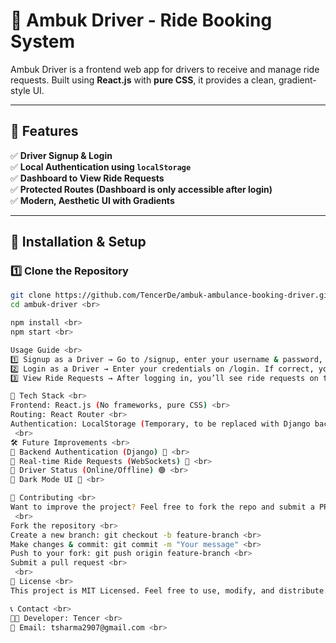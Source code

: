 # 🚖 Ambuk Driver - Ride Booking System <br>

Ambuk Driver is a frontend web app for drivers to receive and manage ride requests. Built using **React.js** with **pure CSS**, it provides a clean, gradient-style UI.

---

## 🚀 Features <br>

✅ **Driver Signup & Login**   <br>
✅ **Local Authentication using `localStorage`**   <br>
✅ **Dashboard to View Ride Requests**   <br>
✅ **Protected Routes (Dashboard is only accessible after login)**  <br> 
✅ **Modern, Aesthetic UI with Gradients**   <br>


---

## 🔧 Installation & Setup <br>

### 1️⃣ Clone the Repository   <br>
```sh <br>
git clone https://github.com/TencerDe/ambuk-ambulance-booking-driver.git <br>
cd ambuk-driver <br>

npm install <br>
npm start <br>

Usage Guide <br>
1️⃣ Signup as a Driver → Go to /signup, enter your username & password, and sign up. <br>
2️⃣ Login as a Driver → Enter your credentials on /login. If correct, you’ll be redirected to the dashboard. <br>
3️⃣ View Ride Requests → After logging in, you’ll see ride requests on the dashboard. <br>

🎨 Tech Stack <br>
Frontend: React.js (No frameworks, pure CSS) <br>
Routing: React Router <br>
Authentication: LocalStorage (Temporary, to be replaced with Django backend) <br>
 <br>
🛠 Future Improvements <br>
🔹 Backend Authentication (Django) 🔐 <br>
🔹 Real-time Ride Requests (WebSockets) 📡 <br>
🔹 Driver Status (Online/Offline) 🟢 <br>
🔹 Dark Mode UI 🌙 <br>

🤝 Contributing <br>
Want to improve the project? Feel free to fork the repo and submit a PR!  <br>🚀
 <br>
Fork the repository <br>
Create a new branch: git checkout -b feature-branch <br>
Make changes & commit: git commit -m "Your message" <br>
Push to your fork: git push origin feature-branch <br>
Submit a pull request <br>
 <br>
📜 License <br>
This project is MIT Licensed. Feel free to use, modify, and distribute. <br>

📞 Contact <br>
👨‍💻 Developer: Tencer <br>
📧 Email: tsharma2907@gmail.com <br>
